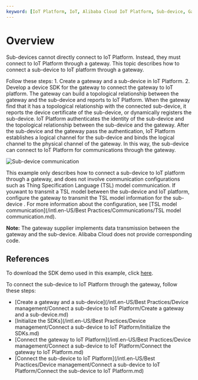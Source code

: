 ```yaml
---
keyword: [IoT Platform, IoT, Alibaba Cloud IoT Platform, Sub-device, Gateway]
---
```


# Overview

Sub-devices cannot directly connect to IoT Platform. Instead, they must connect to IoT Platform through a gateway. This topic describes how to connect a sub-device to IoT platform through a gateway.

Follow these steps: 1. Create a gateway and a sub-device in IoT Platform. 2. Develop a device SDK for the gateway to connect the gateway to IoT platform. The gateway can build a topological relationship between the gateway and the sub-device and reports to IoT Platform. When the gateway find that it has a topological relationship with the connected sub-device, it reports the device certificate of the sub-device, or dynamically registers the sub-device. IoT Platform authenticates the identity of the sub-device and the topological relationship between the sub-device and the gateway. After the sub-device and the gateway pass the authentication, IoT Platform establishes a logical channel for the sub-device and binds the logical channel to the physical channel of the gateway. In this way, the sub-device can connect to IoT Platform for communications through the gateway.

![Sub-device communication](https://static-aliyun-doc.oss-accelerate.aliyuncs.com/assets/img/en-US/1937549951/p2876.png)

This example only describes how to connect a sub-device to IoT platform through a gateway, and does not involve communication configurations such as Thing Specification Language \(TSL\) model communication. If youwant to transmit a TSL model between the sub-device and IoT platform, configure the gateway to transmit the TSL model information for the sub-device . For more information about the configuration, see [TSL model communication](/intl.en-US/Best Practices/Communications/TSL model communication.md).

**Note:** The gateway supplier implements data transmission between the gateway and the sub-device. Alibaba Cloud does not provide corresponding code.

## References

To download the SDK demo used in this example, click [here](https://docs-aliyun.cn-hangzhou.oss.aliyun-inc.com/assets/attach/44229/intl_en/1565952427116/iotx-api-demo.zip).

To connect the sub-device to IoT Platform through the gateway, follow these steps:

-   [Create a gateway and a sub-device](/intl.en-US/Best Practices/Device management/Connect a sub-device to IoT Platform/Create a gateway and a sub-device.md)
-   [Initialize the SDKs](/intl.en-US/Best Practices/Device management/Connect a sub-device to IoT Platform/Initialize the SDKs.md)
-   [Connect the gateway to IoT Platform](/intl.en-US/Best Practices/Device management/Connect a sub-device to IoT Platform/Connect the gateway to IoT Platform.md)
-   [Connect the sub-device to IoT Platform](/intl.en-US/Best Practices/Device management/Connect a sub-device to IoT Platform/Connect the sub-device to IoT Platform.md)

